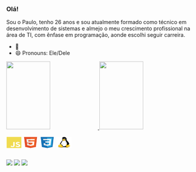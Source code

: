 ### Olá!
Sou o Paulo, tenho 26 anos e sou atualmente formado como técnico em desenvolvimento de sistemas e almejo o meu crescimento profissional na área de TI, com ênfase em programação, aonde escolhi seguir carreira.

- 🔭 
- 😄 Pronouns: Ele/Dele
<div>
  <a href="https://beacons.ai/PauloPedrosa029">
  <img height="180em" width="48%" src="https://github-readme-stats.vercel.app/api?username=paulopedrosa029&show_icons=true&theme=dark&inclusde_all_comits-true&cont_private-true"/>   
  <img height="180em" width="48%" src="https://github-readme-stats.vercel.app/api/top-langs/?username=PauloPedrosa029&layout-compact&langs_count-16&theme=dark"/> 
</div>

<div style="display: inline-block"><br>
  <img align="center" alt="Paulo-Js" height="30" width="40" src="https://raw.githubusercontent.com/devicons/devicon/master/icons/javascript/javascript-plain.svg">
  <img align="center" alt="Paulo-HTML" height="30" width="40" src="https://raw.githubusercontent.com/devicons/devicon/master/icons/html5/html5-original.svg">
  <img align="center" alt="Paulo-CSS" height="30" width="40" src="https://raw.githubusercontent.com/devicons/devicon/master/icons/css3/css3-original.svg">
  <img align="center" alt="Paulo-Linux" height="30" width="40" src="https://raw.githubusercontent.com/devicons/devicon/ca28c779441053191ff11710fe24a9e6c23690d6/icons/linux/linux-original.svg">
</div>

  ##
  
<div>
  <a href="https://www.linkedin.com/in/paulo-r-17b6a2128/" target="_blank"><img src="https://img.shields.io/badge/-LinkedIn-%230077B5?style=for-the-badge&logo=linkedin&logoColor=white" target="_blank"></a>
  <a href="[https://www.linkedin.com/in/paulo-r-17b6a2128/](https://wa.me/5581996597657?text=)" target="_blank"><img src="https://img.shields.io/badge/WhatsApp-25D366?style=for-the-badge&logo=whatsapp&logoColor=white" target="_blank"></a>
  <a href="https://www.linkedin.com/in/paulo-r-17b6a2128/" target="_blank"><img src="https://img.shields.io/badge/Gmail-D14836?style=for-the-badge&logo=gmail&logoColor=white" target="_blank"></a>
</div>
